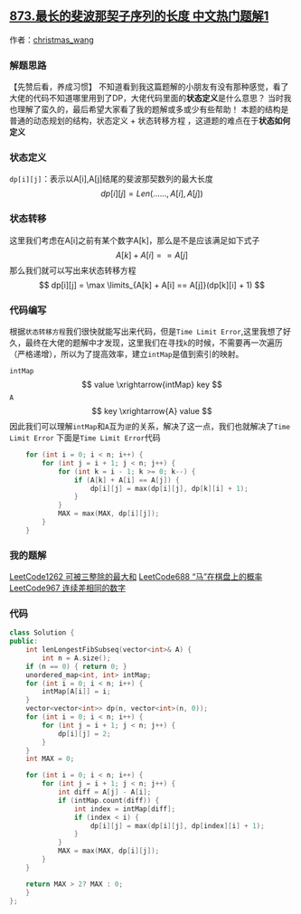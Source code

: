 ## [873.最长的斐波那契子序列的长度 中文热门题解1](https://leetcode.cn/problems/length-of-longest-fibonacci-subsequence/solutions/100000/zhuang-tai-ding-yi-hen-shi-zhong-yao-by-christmas_)

作者：[christmas_wang](https://leetcode.cn/u/christmas_wang)
### 解题思路
【先赞后看，养成习惯】
不知道看到我这篇题解的小朋友有没有那种感觉，看了大佬的代码不知道哪里用到了DP，大佬代码里面的**状态定义**是什么意思？
当时我也理解了蛮久的，最后希望大家看了我的题解或多或少有些帮助！
本题的结构是普通的动态规划的结构，状态定义 + 状态转移方程 ，这道题的难点在于**状态如何定义**
### 状态定义
`dp[i][j]`：表示以A[i],A[j]结尾的斐波那契数列的最大长度
$$
dp[i][j] = Len(......, A[i],A[j])
$$
### 状态转移
这里我们考虑在A[i]之前有某个数字A[k]，那么是不是应该满足如下式子
$$
A[k] + A[i] == A[j]
$$
那么我们就可以写出来状态转移方程
$$
dp[i][j] = \max \limits_{A[k] + A[i] == A[j]}(dp[k][i] + 1)  
$$
### 代码编写
根据`状态转移方程`我们很快就能写出来代码，但是`Time Limit Error`,这里我想了好久，最终在大佬的题解中才发现，这里我们在寻找`k`的时候，不需要再一次遍历（严格递增），所以为了提高效率，建立`intMap`是值到索引的映射。

`intMap`
$$
	value \xrightarrow{intMap} key
$$
`A`
$$
	key \xrightarrow{A} value
$$
因此我们可以理解`intMap`和`A`互为`逆`的关系，解决了这一点，我们也就解决了`Time Limit Error`
下面是`Time Limit Error`代码
```cpp
	for (int i = 0; i < n; i++) {
		for (int j = i + 1; j < n; j++) {
			for (int k = i - 1; k >= 0; k--) {
				if (A[k] + A[i] == A[j]) {
					dp[i][j] = max(dp[i][j], dp[k][i] + 1);
				}
			}
			MAX = max(MAX, dp[i][j]);
		}
	}
```
### 我的题解
[LeetCode1262 可被三整除的最大和](https://leetcode-cn.com/problems/greatest-sum-divisible-by-three/solution/dong-tai-gui-hua-yu-zhuang-tai-zhuan-yi-by-christm/)
[LeetCode688 “马”在棋盘上的概率](https://leetcode-cn.com/problems/knight-probability-in-chessboard/solution/zhuang-tai-ji-de-zai-ci-ying-yong-by-christmas_wan/)
[LeetCode967 连续差相同的数字](https://leetcode-cn.com/problems/numbers-with-same-consecutive-differences/solution/cun-chu-kong-jian-ke-bian-de-dpshu-zu-by-christmas/)
### 代码

```cpp
class Solution {
public:
    int lenLongestFibSubseq(vector<int>& A) {
        int n = A.size();
	if (n == 0) { return 0; }
	unordered_map<int, int> intMap;
	for (int i = 0; i < n; i++) {
		intMap[A[i]] = i;
	}
	vector<vector<int>> dp(n, vector<int>(n, 0));
	for (int i = 0; i < n; i++) {
		for (int j = i + 1; j < n; j++) {
			dp[i][j] = 2;
		}
	}
	int MAX = 0;

	for (int i = 0; i < n; i++) {
		for (int j = i + 1; j < n; j++) {
			int diff = A[j] - A[i];
			if (intMap.count(diff)) {
				int index = intMap[diff];
				if (index < i) {
					dp[i][j] = max(dp[i][j], dp[index][i] + 1);
				}
			}
			MAX = max(MAX, dp[i][j]);
		}
	}

	return MAX > 2? MAX : 0;
    }
};
```